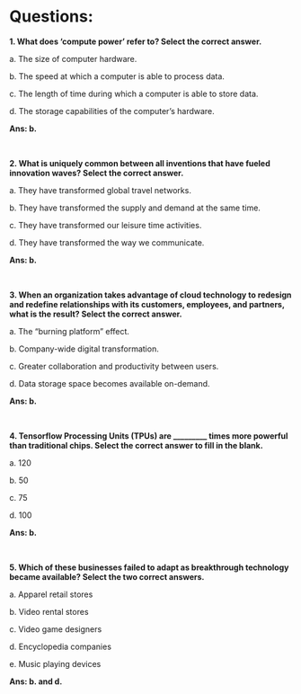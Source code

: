 # Questions:

**1. What does ‘compute power’ refer to? Select the correct answer.**

a. The size of computer hardware.

b. The speed at which a computer is able to process data.

c. The length of time during which a computer is able to store data.

d. The storage capabilities of the computer’s hardware.

**Ans: b.**

<br/>

**2. What is uniquely common between all inventions that have fueled innovation waves? Select the correct answer.**

a. They have transformed global travel networks.

b. They have transformed the supply and demand at the same time.

c. They have transformed our leisure time activities.

d. They have transformed the way we communicate.

**Ans: b.**

<br/>

**3. When an organization takes advantage of cloud technology to redesign and redefine relationships with its customers, employees, and partners, what is the result? Select the correct answer.**

a. The “burning platform” effect.

b. Company-wide digital transformation.

c. Greater collaboration and productivity between users.

d. Data storage space becomes available on-demand.

**Ans: b.**

<br/>

**4. Tensorflow Processing Units (TPUs) are _________ times more powerful than traditional chips. Select the correct answer to fill in the blank.**

a. 120

b. 50

c. 75

d. 100

**Ans: b.**

<br/>

**5. Which of these businesses failed to adapt as breakthrough technology became available? Select the two correct answers.**

a. Apparel retail stores

b. Video rental stores

c. Video game designers

d. Encyclopedia companies

e. Music playing devices

**Ans: b. and d.**


